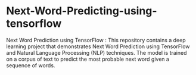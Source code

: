 # Next-Word-Predicting-using-tensorflow
Next Word Prediction using TensorFlow :  This repository contains a deep learning project that demonstrates Next Word Prediction using TensorFlow and Natural Language Processing (NLP) techniques. The model is trained on a corpus of text to predict the most probable next word given a sequence of words.
